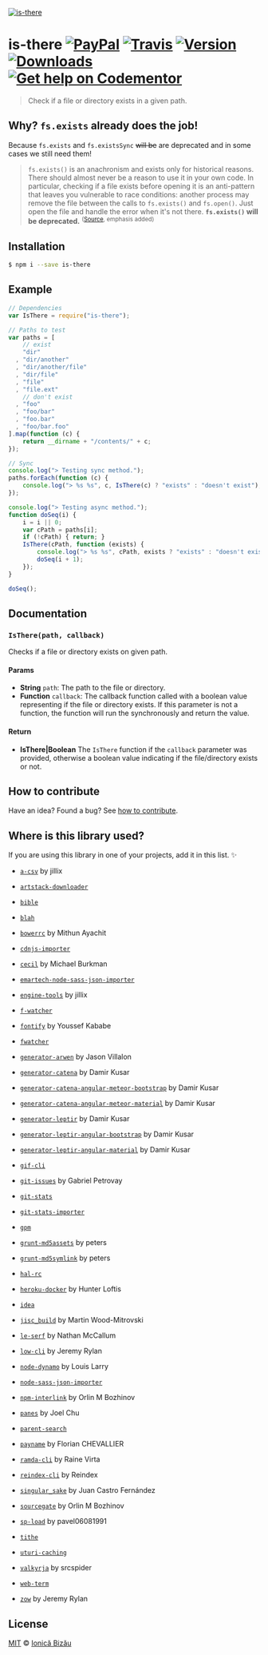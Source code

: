 [![is-there](http://i.imgur.com/ZHzpvvE.png)](#)

# is-there [![PayPal](https://img.shields.io/badge/%24-paypal-f39c12.svg)][paypal-donations] [![Travis](https://img.shields.io/travis/IonicaBizau/node-is-there.svg)](https://travis-ci.org/IonicaBizau/node-is-there/) [![Version](https://img.shields.io/npm/v/is-there.svg)](https://www.npmjs.com/package/is-there) [![Downloads](https://img.shields.io/npm/dt/is-there.svg)](https://www.npmjs.com/package/is-there) [![Get help on Codementor](https://cdn.codementor.io/badges/get_help_github.svg)](https://www.codementor.io/johnnyb?utm_source=github&utm_medium=button&utm_term=johnnyb&utm_campaign=github)

> Check if a file or directory exists in a given path.

## Why? `fs.exists` already does the job!

Because `fs.exists` and `fs.existsSync` ~~will be~~ are deprecated and in some cases we still need them!

> `fs.exists()` is an anachronism and exists only for historical reasons. There should almost never be a reason to use it in your own code.
> In particular, checking if a file exists before opening it is an anti-pattern that leaves you vulnerable to race conditions: another process may remove the file between the calls to `fs.exists()` and `fs.open()`. Just open the file and handle the error when it's not there.
> **`fs.exists()` will be deprecated.**
> <sup>([Source](http://nodejs.org/api/fs.html#fs_fs_exists_path_callback), emphasis added)</sup>

## Installation

```sh
$ npm i --save is-there
```

## Example

```js
// Dependencies
var IsThere = require("is-there");

// Paths to test
var paths = [
    // exist
    "dir"
  , "dir/another"
  , "dir/another/file"
  , "dir/file"
  , "file"
  , "file.ext"
    // don't exist
  , "foo"
  , "foo/bar"
  , "foo.bar"
  , "foo/bar.foo"
].map(function (c) {
    return __dirname + "/contents/" + c;
});

// Sync
console.log("> Testing sync method.");
paths.forEach(function (c) {
    console.log("> %s %s", c, IsThere(c) ? "exists" : "doesn't exist");
});

console.log("> Testing async method.");
function doSeq(i) {
    i = i || 0;
    var cPath = paths[i];
    if (!cPath) { return; }
    IsThere(cPath, function (exists) {
        console.log("> %s %s", cPath, exists ? "exists" : "doesn't exist");
        doSeq(i + 1);
    });
}

doSeq();
```

## Documentation

### `IsThere(path, callback)`
Checks if a file or directory exists on given path.

#### Params
- **String** `path`: The path to the file or directory.
- **Function** `callback`: The callback function called with a boolean value representing if the file or directory exists. If this parameter is not a
function, the function will run the synchronously and return the value.

#### Return
- **IsThere|Boolean** The `IsThere` function if the `callback` parameter was provided, otherwise a boolean value indicating if the file/directory
exists or not.

## How to contribute
Have an idea? Found a bug? See [how to contribute][contributing].

## Where is this library used?
If you are using this library in one of your projects, add it in this list. :sparkles:

 - [`a-csv`](https://github.com/jillix/a-csv) by jillix

 - [`artstack-downloader`](https://github.com/IonicaBizau/artstack-downloader)

 - [`bible`](https://github.com/BibleJS/BibleApp)

 - [`blah`](https://github.com/IonicaBizau/blah)

 - [`bowerrc`](https://github.com/mithun/bowerrc#readme) by Mithun Ayachit

 - [`cdnjs-importer`](https://github.com/cdnjs/cdnjs-importer)

 - [`cecil`](https://github.com/MikeyBurkman/Cecil) by Michael Burkman

 - [`emartech-node-sass-json-importer`](https://github.com/emartech/node-sass-json-importer#readme)

 - [`engine-tools`](https://github.com/jillix/engine-tools) by jillix

 - [`f-watcher`](https://github.com/IonicaBizau/node-fwatcher)

 - [`fontify`](https://github.com/YoussefKababe/fontify#readme) by Youssef Kababe

 - [`fwatcher`](https://github.com/IonicaBizau/node-fwatcher)

 - [`generator-arwen`](https://github.com/jasonvillalon/generator-arwen) by Jason Villalon

 - [`generator-catena`](https://github.com/damirkusar/catena-generator#readme) by Damir Kusar

 - [`generator-catena-angular-meteor-bootstrap`](https://github.com/damirkusar/generator-catena-angular-meteor-bootstrap#readme) by Damir Kusar

 - [`generator-catena-angular-meteor-material`](https://github.com/damirkusar/catena-generator#readme) by Damir Kusar

 - [`generator-leptir`](https://github.com/damirkusar/leptir-generator#readme) by Damir Kusar

 - [`generator-leptir-angular-bootstrap`](https://github.com/damirkusar/generator-leptir-angular-bootstrap#readme) by Damir Kusar

 - [`generator-leptir-angular-material`](https://github.com/damirkusar/generator-leptir-angular-material#readme) by Damir Kusar

 - [`gif-cli`](https://github.com/IonicaBizau/gif-cli)

 - [`git-issues`](https://github.com/softwarescales/git-issues) by Gabriel Petrovay

 - [`git-stats`](https://github.com/IonicaBizau/git-stats)

 - [`git-stats-importer`](https://github.com/IonicaBizau/git-stats-importer)

 - [`gpm`](https://github.com/IonicaBizau/gpm)

 - [`grunt-md5assets`](https://github.com/p1100i/grunt-md5assets) by peters

 - [`grunt-md5symlink`](https://github.com/p1100i/grunt-md5symlink) by peters

 - [`hal-rc`](https://github.com/gulpsome/hal-rc#readme)

 - [`heroku-docker`](https://github.com/heroku/heroku-docker#readme) by Hunter Loftis

 - [`idea`](https://github.com/IonicaBizau/idea)

 - [`jisc_build`](https://github.com/gooii/jisc_build#readme) by Martin Wood-Mitrovski

 - [`le-serf`](https://github.com/le-serf/le-serf#readme) by Nathan McCallum

 - [`low-cli`](https://github.com/lowjs/low-cli#readme) by Jeremy Rylan

 - [`node-dynamo`](https://github.com/louislarry/node-dynamo#readme) by Louis Larry

 - [`node-sass-json-importer`](https://github.com/Updater/node-sass-json-importer#readme)

 - [`npm-interlink`](https://github.com/orlin/npm-interlink#readme) by Orlin M Bozhinov

 - [`panes`](https://github.com/joelchu/panes#readme) by Joel Chu

 - [`parent-search`](https://github.com/IonicaBizau/node-parent-search)

 - [`payname`](https://npmjs.com/package/payname) by Florian CHEVALLIER

 - [`ramda-cli`](https://github.com/raine/ramda-cli#readme) by Raine Virta

 - [`reindex-cli`](https://github.com/reindexio/reindex-cli#readme) by Reindex

 - [`singular_sake`](https://npmjs.com/package/singular_sake) by Juan Castro Fernández

 - [`sourcegate`](https://github.com/orlin/sourcegate#readme) by Orlin M Bozhinov

 - [`sp-load`](https://github.com/pavel06081991/sp-load#readme) by pavel06081991

 - [`tithe`](https://github.com/IonicaBizau/tithe)

 - [`uturi-caching`](https://npmjs.com/package/uturi-caching)

 - [`valkyrja`](https://github.com/freialib/valkyrja#readme) by srcspider

 - [`web-term`](https://github.com/IonicaBizau/web-term)

 - [`zow`](https://github.com/zowley/zow#readme) by Jeremy Rylan

## License

[MIT][license] © [Ionică Bizău][website]

[paypal-donations]: https://www.paypal.com/cgi-bin/webscr?cmd=_s-xclick&hosted_button_id=RVXDDLKKLQRJW
[donate-now]: http://i.imgur.com/6cMbHOC.png

[license]: http://showalicense.com/?fullname=Ionic%C4%83%20Biz%C4%83u%20%3Cbizauionica%40gmail.com%3E%20(http%3A%2F%2Fionicabizau.net)&year=2015#license-mit
[website]: http://ionicabizau.net
[contributing]: /CONTRIBUTING.md
[docs]: /DOCUMENTATION.md
